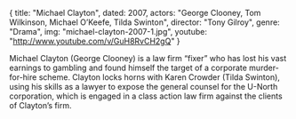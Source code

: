 {
  title: "Michael Clayton",
  dated: 2007,
  actors: "George Clooney, Tom Wilkinson, Michael O’Keefe, Tilda Swinton",
  director: "Tony Gilroy",
  genre: "Drama",
  img: "michael-clayton-2007-1.jpg",
  youtube: "http://www.youtube.com/v/GuH8RvCH2gQ"
}

Michael Clayton (George Clooney) is a law firm “fixer” who has lost his vast earnings to gambling and found himself the target of a corporate murder-for-hire scheme. Clayton locks horns with Karen Crowder (Tilda Swinton), using his skills as a lawyer to expose the general counsel for the U-North corporation, which is engaged in a class action law firm against the clients of Clayton’s firm. 